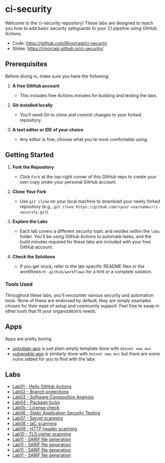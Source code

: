 # ci-security

Welcome to the ci-security repository! These labs are designed to teach you how to add basic security safeguards to your CI pipeline using GitHub Actions.

- Code: <https://github.com/Rinorragi/ci-security>
- Slides: <https://rinorragi.github.io/ci-security/>

## Prerequisites

Before diving in, make sure you have the following:

1. **A free GitHub account**

   - This includes free Actions minutes for building and testing the labs.

2. **Git installed locally**

   - You’ll need Git to clone and commit changes to your forked repository.

3. **A text editor or IDE of your choice**
   - Any editor is fine; choose what you’re most comfortable using.

## Getting Started

1. **Fork the Repository**

   - Click `Fork` at the top-right corner of this GitHub repo to create your own copy under your personal GitHub account.

2. **Clone Your Fork**

   - Use `git clone` on your local machine to download your newly forked repository (e.g., `git clone https://github.com/<your-username>/ci-security.git`).

3. **Explore the Labs**

   - Each lab covers a different security topic and resides within the `labs` folder. You’ll be using GitHub Actions to automate tasks, and the build minutes required for these labs are included with your free GitHub account.

4. **Check the Solutions**
   - If you get stuck, refer to the lab-specific README files or the workflows in `.github/workflows` for a hint or a complete solution.

### Tools Used

Throughout these labs, you’ll encounter various security and automation tools. None of these are endorsed by default; they are simply examples chosen for their ease of setup and community support. Feel free to swap in other tools that fit your organization’s needs.

## Apps

Apps are pretty boring.

- [uptodate-app](https://github.com/Rinorragi/ci-security/tree/main/apps/uptodate-app) is just plain empty template done with `dotnet new mvc`
- [vulnerable-app](https://github.com/Rinorragi/ci-security/tree/main/apps/vulnerable-app) is similarly done with `dotnet new mvc` but there are some vulns added for you to find with the labs

## Labs

- [Lab01 - Hello GitHub Actions](/labs/lab01-hello-github-actions/README.md)
- [Lab02 - Branch protections](/labs/lab02-branch-protections/README.md)
- [Lab03 - Software Composition Analysis](/labs/lab03-sca/)
- [Lab04 - Package locks](/labs/lab04-package-locks/README.md)
- [Lab05 - License check](/labs/lab05-license-check/)
- [Lab06 - Static Application Security Testing](/labs/lab06-sast/README.md)
- [Lab07 - Secret scanning](/labs/lab07-secret-scanning/README.md)
- [Lab08 - IaC scanning](/labs/lab08-iac-scanning/README.md)
- [Lab09 - HTTP header scanning](/labs/lab09-http-header-scanning/README.md)
- [Lab10 - TLS cipher scanning](/labs/lab10-tls-scanning/README.md)
- [Lab11 - SARIF file generation](/labs/lab11-sarif/README.md)
- [Lab11 - SARIF file generation](/labs/lab12-dast/README.md)
- [Lab11 - SARIF file generation](/labs/lab13-sbom/README.md)
- [Lab11 - SARIF file generation](/labs/lab14-githooks/README.md)
